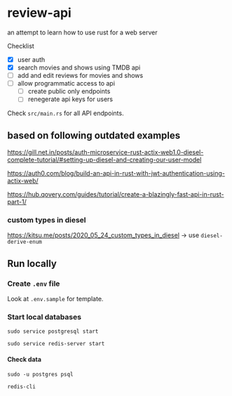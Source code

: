 # review-api

an attempt to learn how to use rust for a web server

Checklist

- [x] user auth
- [x] search movies and shows using TMDB api
- [ ] add and edit reviews for movies and shows
- [ ] allow programmatic access to api
  - [ ] create public only endpoints
  - [ ] renegerate api keys for users

Check `src/main.rs` for all API endpoints.

## based on following outdated examples

https://gill.net.in/posts/auth-microservice-rust-actix-web1.0-diesel-complete-tutorial/#setting-up-diesel-and-creating-our-user-model

https://auth0.com/blog/build-an-api-in-rust-with-jwt-authentication-using-actix-web/

https://hub.qovery.com/guides/tutorial/create-a-blazingly-fast-api-in-rust-part-1/

### custom types in diesel

https://kitsu.me/posts/2020_05_24_custom_types_in_diesel -> use `diesel-derive-enum`

## Run locally

### Create `.env` file

Look at `.env.sample` for template.

### Start local databases

```
sudo service postgresql start

sudo service redis-server start
```

#### Check data

```
sudo -u postgres psql

redis-cli
```
